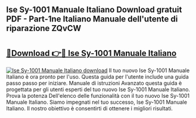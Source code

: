 ## Ise Sy-1001 Manuale Italiano Download gratuit PDF - Part-1ne Italiano Manuale dell'utente di riparazione ZQvCW

# <h2><a href="http://dfff7w.blite.top/?on=Ise+Sy-1001+Manuale+Italiano">🔗Download 👉🔴 Ise Sy-1001 Manuale Italiano</a></h2>

[![Ise Sy-1001 Manuale Italiano download](https://i.imgur.com/lujVjoI.png)](http://dfff7w.blite.top/?on=Ise+Sy-1001+Manuale+Italiano)
Il tuo nuovo Ise Sy-1001 Manuale Italiano è ora pronto per l'uso. Questa guida per l'utente include una guida passo passo per iniziare. Manuale di istruzioni Avanzato questa guida è progettata per gli utenti esperti del tuo nuovo Ise Sy-1001 Manuale Italiano. Prova la potenza Dell'elenco delle funzionalità con il tuo nuovo Ise Sy-1001 Manuale Italiano. Siamo impegnati nel tuo successo, Ise Sy-1001 Manuale Italiano. Il nostro obiettivo è consentirti di ottenere i migliori risultati.
